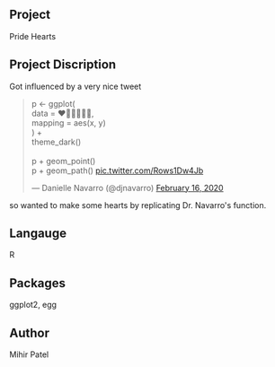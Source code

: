 Project
--------
Pride Hearts

Project Discription
--------------------
Got influenced by a very nice tweet 
<blockquote class="twitter-tweet"><p lang="cs" dir="ltr">p &lt;- ggplot(<br> data = ❤️🧡💛💚💙💜,<br> mapping = aes(x, y)<br>) + <br> theme_dark()<br><br>p + geom_point() <br>p + geom_path() <a href="https://t.co/Rows1Dw4Jb">pic.twitter.com/Rows1Dw4Jb</a></p>&mdash; Danielle Navarro (@djnavarro) <a href="https://twitter.com/djnavarro/status/1228840241441595392?ref_src=twsrc%5Etfw">February 16, 2020</a></blockquote> 
so wanted to make some hearts by replicating Dr. Navarro's function.

Langauge
---------
R

Packages
--------
ggplot2, egg

Author
------
Mihir Patel

